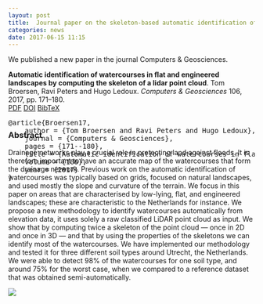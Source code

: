 ```yaml
---
layout: post
title:  Journal paper on the skeleton-based automatic identification of watercourses from LiDAR point clouds
categories: news
date: 2017-06-15 11:15
---
```


We published a new paper in the journal Computers &amp; Geosciences.

<div class="filteredelement"><strong>Automatic identification of watercourses in flat and engineered landscapes by computing the skeleton of a lidar point cloud</strong>. Tom Broersen, Ravi Peters and Hugo Ledoux. <em>Computers &amp; Geosciences</em> 106, 2017, pp. 171–180. <br> <a href="https://3d.bk.tudelft.nl/rypeters/pdfs/Broersen17.pdf"><i class="fas fa-file-pdf"></i> PDF</a> <a href="https://doi.org/10.1016/j.cageo.2017.06.003"><i class="fas fa-external-link-alt"></i> DOI</a> <a href="#bibBroersen17" data-toggle="collapse" class="collapsed" aria-expanded="false"><i class="far fa-caret-square-down"></i> BibTeX</a><div id="bibBroersen17" class="collapse" tabindex="-1" aria-expanded="false" style="height: 0px;"><pre class="bibtex">@article{Broersen17,
	author = {Tom Broersen and Ravi Peters and Hugo Ledoux},
	journal = {Computers &amp; Geosciences},
	pages = {171--180},
	title = {Automatic identification of watercourses in flat and engineered landscapes by computing the skeleton of a LiDAR point cloud},
	volume = {106},
	year = {2017}
}</pre></div></div>

<h3>Abstract</h3>
Drainage networks play a crucial role in protecting land against floods. It is therefore important to have an accurate map of the watercourses that form the drainage network. Previous work on the automatic identification of watercourses was typically based on grids, focused on natural landscapes, and used mostly the slope and curvature of the terrain. We focus in this paper on areas that are characterised by low-lying, flat, and engineered landscapes; these are characteristic to the Netherlands for instance. We propose a new methodology to identify watercourses automatically from elevation data, it uses solely a raw classified LiDAR point cloud as input. We show that by computing twice a skeleton of the point cloud — once in 2D and once in 3D — and that by using the properties of the skeletons we can identify most of the watercourses. We have implemented our methodology and tested it for three different soil types around Utrecht, the Netherlands. We were able to detect 98% of the watercourses for one soil type, and around 75% for the worst case, when we compared to a reference dataset that was obtained semi-automatically.<br/>

<img src="{{ site.baseurl }}/img/2017/diagram_3D_skeleton.png"/><br/>
